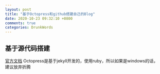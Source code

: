 ```yaml
---
layout: post
title: "基于Octopress和github搭建自己的Blog"
date: 2020-10-23 09:32:10 +0800
comments: true
categories: DrunkWords
---
```


## 基于源代码搭建
[官方文档](http://octopress.org/docs/)
Octopress是基于jekyll开发的，使用ruby，所以如果是windows的话，建议放弃折腾


